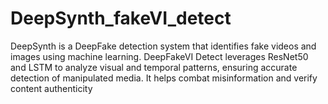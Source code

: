 # DeepSynth_fakeVI_detect
DeepSynth is a DeepFake detection system that identifies fake videos and images using machine learning. DeepFakeVI Detect leverages ResNet50 and LSTM to analyze visual and temporal patterns, ensuring accurate detection of manipulated media. It helps combat misinformation and verify content authenticity

